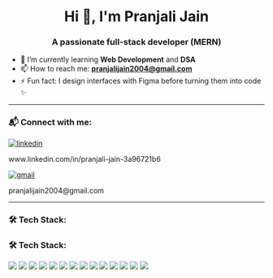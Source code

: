 <h1 align="center">Hi 👋, I'm Pranjali Jain</h1>
<h3 align="center">A passionate full-stack developer (MERN)</h3>

- 🌱 I’m currently learning **Web Development** and **DSA**
- 📫 How to reach me: **pranjalijain2004@gmail.com**
- ⚡ Fun fact: I design interfaces with Figma before turning them into code ✨

---

### 📬 Connect with me:
<p align="left">
  <a href="www.linkedin.com/in/pranjali-jain-3a96721b6" target="blank"><img align="center" src="https://img.icons8.com/color/48/000000/linkedin.png" alt="linkedin"/></a> <p>www.linkedin.com/in/pranjali-jain-3a96721b6</p>
  <a href="pranjalijain2004@gmail.com"><img align="center" src="https://img.icons8.com/color/48/000000/gmail.png" alt="gmail"/></a> <p>pranjalijain2004@gmail.com</p>
</p>

---

### 🛠 Tech Stack:

### 🛠 Tech Stack:

<p align="left">
  <img src="https://img.shields.io/badge/C-blue?style=for-the-badge&logo=c&logoColor=white" />
  <img src="https://img.shields.io/badge/C++-00599C?style=for-the-badge&logo=c%2B%2B&logoColor=white" />
  <img src="https://img.shields.io/badge/HTML5-E34F26?style=for-the-badge&logo=html5&logoColor=white" />
  <img src="https://img.shields.io/badge/CSS3-1572B6?style=for-the-badge&logo=css3&logoColor=white" />
  <img src="https://img.shields.io/badge/JavaScript-F7DF1E?style=for-the-badge&logo=javascript&logoColor=black" />
  <img src="https://img.shields.io/badge/React-20232A?style=for-the-badge&logo=react&logoColor=61DAFB" />
  <img src="https://img.shields.io/badge/Tailwind_CSS-38B2AC?style=for-the-badge&logo=tailwind-css&logoColor=white" />
  <img src="https://img.shields.io/badge/Node.js-339933?style=for-the-badge&logo=nodedotjs&logoColor=white" />
  <img src="https://img.shields.io/badge/Express.js-000000?style=for-the-badge&logo=express&logoColor=white" />
  <img src="https://img.shields.io/badge/MongoDB-4EA94B?style=for-the-badge&logo=mongodb&logoColor=white" />
  <img src="https://img.shields.io/badge/Git-F05032?style=for-the-badge&logo=git&logoColor=white" />
  <img src="https://img.shields.io/badge/Postman-FF6C37?style=for-the-badge&logo=postman&logoColor=white" />
  <img src="https://img.shields.io/badge/Figma-F24E1E?style=for-the-badge&logo=figma&logoColor=white" />
  <img src="https://img.shields.io/badge/JWT-000000?style=for-the-badge&logo=jsonwebtokens&logoColor=white" />
</p>
